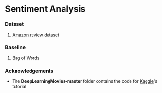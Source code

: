 # Sentiment Analysis

### Dataset
1. [Amazon review dataset](http://jmcauley.ucsd.edu/data/amazon/)

### Baseline
1. Bag of Words


### Acknowledgements
* The **DeepLearningMovies-master** folder contains the code for [Kaggle](https://www.kaggle.com/c/word2vec-nlp-tutorial/details/part-1-for-beginners-bag-of-words)'s tutorial
